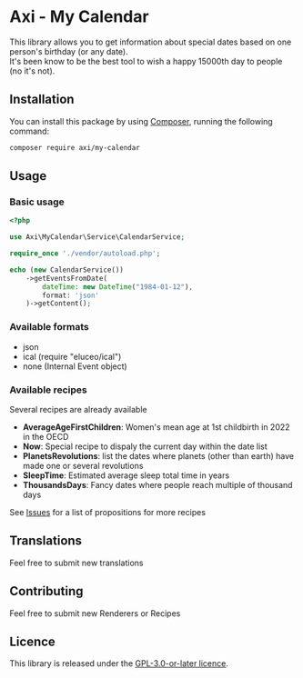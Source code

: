 # Axi - My Calendar

This library allows you to get information about special dates based on one person's birthday (or any date).  
It's been know to be the best tool to wish a happy 15000th day to people (no it's not).

## Installation
You can install this package by using [Composer](http://getcomposer.org), running the following command:

```sh
composer require axi/my-calendar
```

## Usage
### Basic usage

```php
<?php

use Axi\MyCalendar\Service\CalendarService;

require_once './vendor/autoload.php';

echo (new CalendarService())
    ->getEventsFromDate(
        dateTime: new DateTime("1984-01-12"),
        format: 'json'
    )->getContent();
```

### Available formats
- json
- ical (require "eluceo/ical")
- none (Internal Event object)

### Available recipes
Several recipes are already available

- **AverageAgeFirstChildren**: Women's mean age at 1st childbirth in 2022 in the OECD
- **Now**: Special recipe to dispaly the current day within the date list
- **PlanetsRevolutions**: list the dates where planets (other than earth) have made one or several revolutions
- **SleepTime**: Estimated average sleep total time in years
- **ThousandsDays**: Fancy dates where people reach multiple of thousand days

See [Issues](https://github.com/axi/my-calendar/issues) for a list of propositions for more recipes

## Translations
Feel free to submit new translations

## Contributing
Feel free to submit new Renderers or Recipes

## Licence
This library is released under the [GPL-3.0-or-later licence](COPYING).
